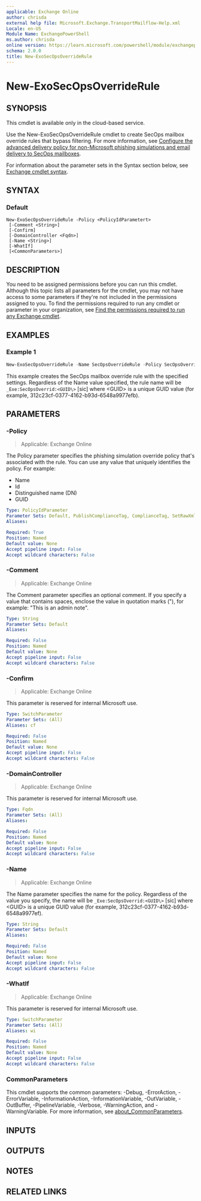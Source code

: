 ```yaml
---
applicable: Exchange Online
author: chrisda
external help file: Microsoft.Exchange.TransportMailflow-Help.xml
Locale: en-US
Module Name: ExchangePowerShell
ms.author: chrisda
online version: https://learn.microsoft.com/powershell/module/exchangepowershell/new-exosecopsoverriderule
schema: 2.0.0
title: New-ExoSecOpsOverrideRule
---
```


# New-ExoSecOpsOverrideRule

## SYNOPSIS
This cmdlet is available only in the cloud-based service.

Use the New-ExoSecOpsOverrideRule cmdlet to create SecOps mailbox override rules that bypass filtering. For more information, see [Configure the advanced delivery policy for non-Microsoft phishing simulations and email delivery to SecOps mailboxes](https://learn.microsoft.com/defender-office-365/advanced-delivery-policy-configure).

For information about the parameter sets in the Syntax section below, see [Exchange cmdlet syntax](https://learn.microsoft.com/powershell/exchange/exchange-cmdlet-syntax).

## SYNTAX

### Default
```
New-ExoSecOpsOverrideRule -Policy <PolicyIdParametert>
 [-Comment <String>]
 [-Confirm]
 [-DomainController <Fqdn>]
 [-Name <String>]
 [-WhatIf]
 [<CommonParameters>]
```

## DESCRIPTION
You need to be assigned permissions before you can run this cmdlet. Although this topic lists all parameters for the cmdlet, you may not have access to some parameters if they're not included in the permissions assigned to you. To find the permissions required to run any cmdlet or parameter in your organization, see [Find the permissions required to run any Exchange cmdlet](https://learn.microsoft.com/powershell/exchange/find-exchange-cmdlet-permissions).

## EXAMPLES

### Example 1
```powershell
New-ExoSecOpsOverrideRule -Name SecOpsOverrideRule -Policy SecOpsOverridePolicy
```

This example creates the SecOps mailbox override rule with the specified settings. Regardless of the Name value specified, the rule name will be `_Exe:SecOpsOverrid:<GUID\>` \[sic\] where \<GUID\> is a unique GUID value (for example, 312c23cf-0377-4162-b93d-6548a9977efb).

## PARAMETERS

### -Policy

> Applicable: Exchange Online

The Policy parameter specifies the phishing simulation override policy that's associated with the rule. You can use any value that uniquely identifies the policy. For example:

- Name
- Id
- Distinguished name (DN)
- GUID

```yaml
Type: PolicyIdParameter
Parameter Sets: Default, PublishComplianceTag, ComplianceTag, SetRawXml
Aliases:

Required: True
Position: Named
Default value: None
Accept pipeline input: False
Accept wildcard characters: False
```

### -Comment

> Applicable: Exchange Online

The Comment parameter specifies an optional comment. If you specify a value that contains spaces, enclose the value in quotation marks ("), for example: "This is an admin note".

```yaml
Type: String
Parameter Sets: Default
Aliases:

Required: False
Position: Named
Default value: None
Accept pipeline input: False
Accept wildcard characters: False
```

### -Confirm

> Applicable: Exchange Online

This parameter is reserved for internal Microsoft use.

```yaml
Type: SwitchParameter
Parameter Sets: (All)
Aliases: cf

Required: False
Position: Named
Default value: None
Accept pipeline input: False
Accept wildcard characters: False
```

### -DomainController

> Applicable: Exchange Online

This parameter is reserved for internal Microsoft use.

```yaml
Type: Fqdn
Parameter Sets: (All)
Aliases:

Required: False
Position: Named
Default value: None
Accept pipeline input: False
Accept wildcard characters: False
```

### -Name

> Applicable: Exchange Online

The Name parameter specifies the name for the policy. Regardless of the value you specify, the name will be `_Exe:SecOpsOverrid:<GUID\>` \[sic\] where \<GUID\> is a unique GUID value (for example, 312c23cf-0377-4162-b93d-6548a9977ef).

```yaml
Type: String
Parameter Sets: Default
Aliases:

Required: False
Position: Named
Default value: None
Accept pipeline input: False
Accept wildcard characters: False
```

### -WhatIf

> Applicable: Exchange Online

This parameter is reserved for internal Microsoft use.

```yaml
Type: SwitchParameter
Parameter Sets: (All)
Aliases: wi

Required: False
Position: Named
Default value: None
Accept pipeline input: False
Accept wildcard characters: False
```

### CommonParameters
This cmdlet supports the common parameters: -Debug, -ErrorAction, -ErrorVariable, -InformationAction, -InformationVariable, -OutVariable, -OutBuffer, -PipelineVariable, -Verbose, -WarningAction, and -WarningVariable. For more information, see [about_CommonParameters](https://go.microsoft.com/fwlink/p/?LinkID=113216).

## INPUTS

## OUTPUTS

## NOTES

## RELATED LINKS
